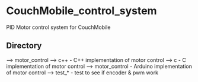 # CouchMobile_control_system
PID Motor control system for CouchMobile

## Directory
--> motor_control
	--> c++ - C++ implementation of motor control
	--> c - C implementation of motor control
	--> motor_control - Arduino implementation of motor control
	--> test_* - test to see if encoder & pwm work

